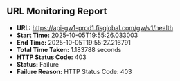 ## URL Monitoring Report

- **URL:** https://api-gw1-prod1.fisglobal.com/gw/v1/health
- **Start Time:** 2025-10-05T19:55:26.033003
- **End Time:** 2025-10-05T19:55:27.216791
- **Total Time Taken:** 1.183788 seconds
- **HTTP Status Code:** 403
- **Status:** Failure
- **Failure Reason:** HTTP Status Code: 403
